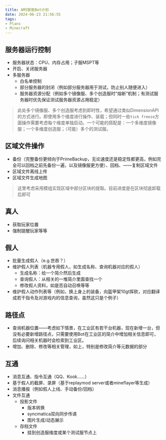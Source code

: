 ```yaml
---
title: AMS智能Bot计划
date: 2024-06-23 21:56:55
tags:
- Plans
- Minecraft
---
```

## 服务器运行控制

- 服务器状态：CPU、内存占用；子服MSPT等
- 开启、关闭服务器
- 多服务器
  - 白名单控制
  - 部分服务器的封闭（例如部分服务器用于测试，防止别人随便进入）
  - 服务器资源分配（例如多个镜像服、多个创造服时“熔断”机制；有测试服务器时优先保证测试服务器资源占用稳定）

> 此处多个镜像服、多个创造服考虑到即时性，希望通过类似DimensionAPI的方式进行。即使用多个维度进行操作、装载；但同时一些`tick freeze`方面操作需要考虑每个维度单独启动。一个可能的搭配是：一个多维度镜像服；一个多维度创造服；（可能）多个的测试服。

## 区域文件操作

- 备份（完整备份更倾向于PrimeBackup，无论速度还是稳定性都更高，例如完全可以回档之前先备份一遍，以及镜像服更方便）、回档、——复制区域文件
- 区域文件离线上传
- 区域文件生成地图

> 这里考虑采用模组实现区域中部分区块的提取。目前进度是在区块彻底卸载后即可

## 真人

- 获取玩家位置
- 强制提醒玩家等等

## 假人

- 批量生成假人（e.g.世吞？）
- 维护假人列表（机器专用假人，如生成名称、查询机器对应的假人）
  - 生成名称：给一个简介然后生成
  - 查询假人：从相关的一堆简介里面查找一个
  - 修改假人资料，如是否自动召唤等等
- 维护假人动作列表等（例如，换上身上的装备，向盔甲架10gt挥砍，对应翻译成若干指令及对游戏内的信息查询，虽然这只是个例子）

## 路径点

- 查询机器位置——考虑如下情景，在工业区有若干台机器，现在新增一台，但没有必要新增路径点，只需要使用Bot在工业区的简介中增加相关信息即可，后续询问相关机器时会检索到工业区。
- 增加、删除、修改等相关管理，如上，特别是修改简介等元数据的部分

## 互通

- 消息互通、指令互通（QQ、Kook……）
- 基于假人的截屏、录屏（基于replaymod server或者mineflayer等生成）
- 消息播报（例如假人上线、手动备份/回档）
- 文件互通
  - 投影文件
    - 版本转换
    - syncmatica双向同步传递
    - 图片生成/动态展示
  - 存档文件
    - 挂到创造服维度或某个测试服节点上
